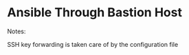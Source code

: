 # Ansible Through Bastion Host

Notes:

SSH key forwarding is taken care of by the configuration file
